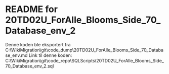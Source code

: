 # README for 20TD02U_ForAlle_Blooms_Side_70_Database_env_2
Denne koden ble eksportert fra C:\WikiMigration\git\code_dump\20TD02U_ForAlle_Blooms_Side_70_Database_env.md
Link til denne koden: C:\WikiMigration\git\code_repo\SQLScripts\20TD02U_ForAlle_Blooms_Side_70_Database_env_2.sql
